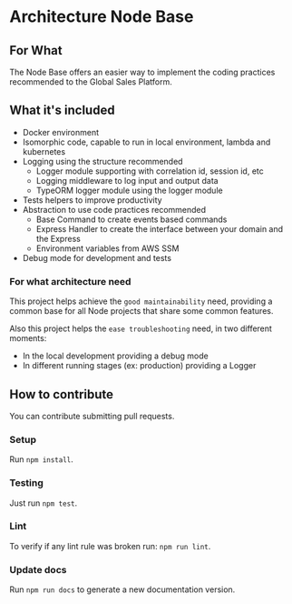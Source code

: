 # Architecture Node Base

## For What

The Node Base offers an easier way to implement the coding practices recommended to the Global Sales Platform.

## What it's included

* Docker environment
* Isomorphic code, capable to run in local environment, lambda and kubernetes
* Logging using the structure recommended
  * Logger module supporting with correlation id, session id, etc
  * Logging middleware to log input and output data
  * TypeORM logger module using the logger module
* Tests helpers to improve productivity
* Abstraction to use code practices recommended
  * Base Command to create events based commands
  * Express Handler to create the interface between your domain and the Express
  * Environment variables from AWS SSM
* Debug mode for development and tests

### For what architecture need

This project helps achieve the `good maintainability` need, providing a common base for all Node projects that share some common features.

Also this project helps the `ease troubleshooting` need, in two different moments:

* In the local development providing a debug mode
* In different running stages (ex: production) providing a Logger

## How to contribute

You can contribute submitting pull requests.

### Setup

Run `npm install`.

### Testing

Just run `npm test`.


### Lint

To verify if any lint rule was broken run: `npm run lint`.

### Update docs

Run `npm run docs` to generate a new documentation version.
